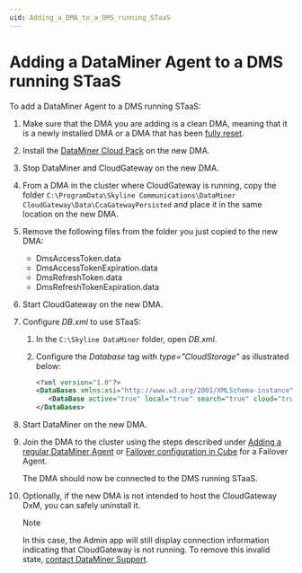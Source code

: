 ```yaml
---
uid: Adding_a_DMA_to_a_DMS_running_STaaS
---
```


# Adding a DataMiner Agent to a DMS running STaaS

To add a DataMiner Agent to a DMS running STaaS:

1. Make sure that the DMA you are adding is a clean DMA, meaning that it is a newly installed DMA or a DMA that has been [fully reset](xref:Factory_reset_tool).

1. Install the [DataMiner Cloud Pack](xref:DataMiner_Cloud_Pack) on the new DMA.

1. Stop DataMiner and CloudGateway on the new DMA.

1. From a DMA in the cluster where CloudGateway is running, copy the folder `C:\ProgramData\Skyline Communications\DataMiner CloudGateway\Data\CcaGatewayPersisted` and place it in the same location on the new DMA.

1. Remove the following files from the folder you just copied to the new DMA:

   - DmsAccessToken.data
   - DmsAccessTokenExpiration.data
   - DmsRefreshToken.data
   - DmsRefreshTokenExpiration.data

1. Start CloudGateway on the new DMA.

1. Configure *DB.xml* to use STaaS:

   1. In the `C:\Skyline DataMiner` folder, open *DB.xml*.

   1. Configure the *Database* tag with *type="CloudStorage"* as illustrated below:

      ```xml
      <?xml version="1.0"?>
      <DataBases xmlns:xsi="http://www.w3.org/2001/XMLSchema-instance" xmlns:xsd="http://www.w3.org/2001/XMLSchema" xmlns="http://www.skyline.be/config/db">
         <DataBase active="true" local="true" search="true" cloud="true" type="CloudStorage"/>
      </DataBases>
      ```

1. Start DataMiner on the new DMA.

1. Join the DMA to the cluster using the steps described under [Adding a regular DataMiner Agent](xref:Adding_a_regular_DataMiner_Agent) or [Failover configuration in Cube](xref:Failover_configuration_in_Cube) for a Failover Agent.

   The DMA should now be connected to the DMS running STaaS.

1. Optionally, if the new DMA is not intended to host the CloudGateway DxM, you can safely uninstall it.

   > [!NOTE]
   > In this case, the Admin app will still display connection information indicating that CloudGateway is not running. To remove this invalid state, [contact DataMiner Support](xref:Contacting_tech_support).
